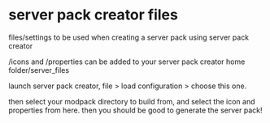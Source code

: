 # server pack creator files

files/settings to be used when creating a server pack using server pack creator

/icons and /properties can be added to your server pack creator home folder/server_files

launch server pack creator, file > load configuration > choose this one.

then select your modpack directory to build from, and select the icon and properties from here. then you should be good to generate the server pack!
